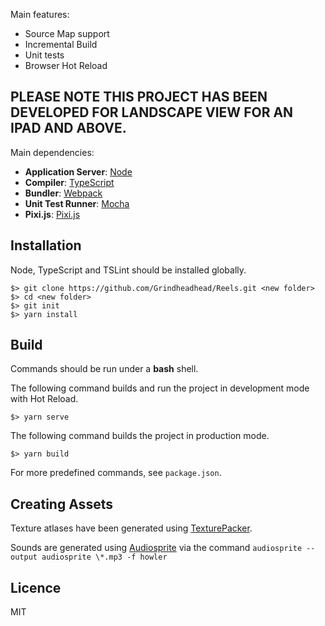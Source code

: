 Main features:

- Source Map support
- Incremental Build
- Unit tests
- Browser Hot Reload

## PLEASE NOTE THIS PROJECT HAS BEEN DEVELOPED FOR LANDSCAPE VIEW FOR AN IPAD AND ABOVE.

Main dependencies:

- **Application Server**: [Node](https://nodejs.org/en/)
- **Compiler**: [TypeScript](https://github.com/Microsoft/TypeScript)
- **Bundler**: [Webpack](https://github.com/webpack/webpack)
- **Unit Test Runner**: [Mocha](https://github.com/mochajs/mocha)
- **Pixi.js**: [Pixi.js](http://www.pixijs.com/)

## Installation

Node, TypeScript and TSLint should be installed globally.

    $> git clone https://github.com/Grindheadhead/Reels.git <new folder>
    $> cd <new folder>
    $> git init
    $> yarn install

## Build

Commands should be run under a **bash** shell.

The following command builds and run the project in development mode with Hot Reload.

    $> yarn serve

The following command builds the project in production mode.

    $> yarn build

For more predefined commands, see `package.json`.

## Creating Assets

Texture atlases have been generated using [TexturePacker](https://www.codeandweb.com/texturepacker).

Sounds are generated using [Audiosprite](https://www.npmjs.com/package/audiosprite) via the command `audiosprite --output audiosprite \*.mp3 -f howler`

## Licence

MIT
